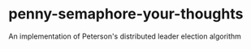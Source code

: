 # penny-semaphore-your-thoughts
An implementation of Peterson's distributed leader election algorithm

